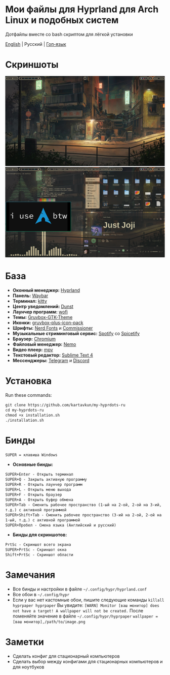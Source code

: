 # Мои файлы для Hyprland для Arch Linux и подобных систем
Дотфайлы вместе со bash скриптом для лёгкой установки

[English](https://github.com/kartavkun/my-hyprdots) | Русский | [Гоп-язык](https://github.com/kartavkun/my-hyprdots-ru/blob/main/README-YOPTA.md)

# Скриншоты
![alt](/photos/w.out_apps.png)
![alt text](/photos/w_apps.png)

# База
- **Оконный менеджер:** [Hyprland](https://hyprland.org)
- **Панель:** [Waybar](https://github.com/Alexays/Waybar)
- **Терминал:** [kitty](https://github.com/kovidgoyal/kitty)
- **Центр уведомлений:** [Dunst](https://dunst-project.org)
- **Лаунчер программ:** [wofi](https://sr.ht/~scoopta/wofi/)
- **Темы:** [Gruvbox-GTK-Theme](https://github.com/Fausto-Korpsvart/Gruvbox-GTK-Theme) 
- **Иконки:** [gruvbox-plus-icon-pack](https://github.com/SylEleuth/gruvbox-plus-icon-pack)
- **Шрифты:** [Nerd Fonts](https://github.com/ryanoasis/nerd-fonts) и [Commissioner](https://github.com/kosbarts/Commissioner)
- **Музыкальные стриминговый сервис:** [Spotify](https://spotify.com) со [Spicetify](https://spicetify.app)
- **Браузер:** [Chromium](https://www.chromium.org/chromium-projects)
- **Файловый менеджер:** [Nemo](https://github.com/linuxmint/nemo)
- **Видео плеер:** [mpv](https://mpv.io)
- **Текстовый редактор:** [Sublime Text 4](https://www.sublimetext.com)
- **Мессенджеры:** [Telegram](https://desktop.telegram.org/) и [Discord](https://discord.com)

# Установка
Run these commands:
```
git clone https://github.com/kartavkun/my-hyprdots-ru
cd my-hyprdots-ru
chmod +x installation.sh
./installation.sh
``` 

# Бинды
`SUPER = клавиша Windows`
- **Основные бинды:**
```
SUPER+Enter - Открыть терминал
SUPER+Q - Закрыть активную программу
SUPER+R - Открыть лаунчер программ
SUPER+L - Открыть меню выхода
SUPER+F - Открыть браузер
SUPER+A - Открыть буфер обмена
SUPER+Tab - Сменить рабочее пространство (1-ый на 2-ой, 2-ой на 3-ий, т.д.) с активной программой
SUPER+Shift+Tab - Сменить рабочее пространство (3-ий на 2-ой, 2-ой на 1-ый, т.д.) с активной программой
SUPER+Пробел - Смена языка (Английский и русский)
```

- **Бинды для скриншотов:**
```
PrtSc - Скриншот всего экрана
SUPER+PrtSc - Скриншот окна
Shift+PrtSc - Скриншот области
```

# Замечания
- Все бинды и настройки в файле `~/.config/hypr/hyprland.conf`
- Все обои в `~/.config/hypr`
- Если у вас нет кастомные обои, пишите следующие команды
`
killall hyprpaper
hyprpaper
`
Вы увидите:
`
[WARN] Monitor [ваш монитор] does not have a target! A wallpaper will not be created.
`
После поменяйте значение в файле `~/.config/hypr/hyprpaper`
`
wallpaper = [ваш монитор],/path/to/image.png
`

# Заметки
- Сделать конфиг для стационарный компьютеров
- Сделать выбор между конфигами для стационарных компьютеров и для ноутбуков
